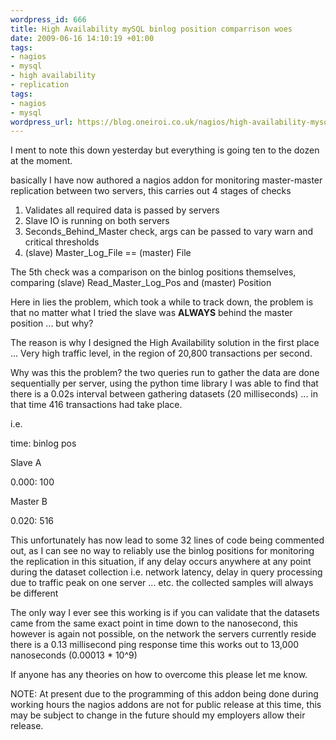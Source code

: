 ```yaml
--- 
wordpress_id: 666
title: High Availability mySQL binlog position comparrison woes
date: 2009-06-16 14:10:19 +01:00
tags: 
- nagios
- mysql
- high availability
- replication
tags: 
- nagios
- mysql
wordpress_url: https://blog.oneiroi.co.uk/nagios/high-availability-mysql-binlog-position-comparrison-woes
---
```

I ment to note this down yesterday but everything is going ten to the dozen at the moment.

basically I have now authored a nagios addon for monitoring master-master replication between two servers, this carries out 4 stages of checks

<ol>
	<li>Validates all required data is passed by servers</li>
	<li>Slave IO is running on both servers</li>
	<li>Seconds_Behind_Master check, args can be passed to vary warn and critical thresholds</li>
	<li>(slave) Master_Log_File == (master) File</li>
</ol>

The 5th check was a comparison on the binlog positions themselves, comparing (slave) Read_Master_Log_Pos and (master) Position

Here in lies the problem, which took a while to track down, the problem is that no matter what I tried the slave was <strong>ALWAYS</strong> behind the master position ... but why?

The reason is why I designed the High Availability solution in the first place ... Very high traffic level, in the region of 20,800 transactions per second.

Why was this the problem? the two queries run to gather the data are done sequentially per server, using the python time library I was able to find that there is a 0.02s interval between gathering datasets (20 milliseconds) ... in that time 416 transactions had take place.

i.e.

time: binlog pos

Slave A

0.000: 100

Master B

0.020: 516

This unfortunately has now lead to some 32 lines of code being commented out, as I can see no way to reliably use the binlog positions for monitoring the replication in this situation, if any delay occurs anywhere at any point during the dataset collection i.e. network latency, delay in query processing due to traffic peak on one server ... etc. the collected samples will always be different

The only way I ever see this working is if you can validate that the datasets came from the same exact point in time down to the nanosecond, this however is again not possible, on the network the servers currently reside there is a 0.13 millisecond ping response time this works out to 13,000 nanoseconds (0.00013 * 10^9)

If anyone has any theories on how to overcome this please let me know.


NOTE: At present due to the programming of this addon being done during working hours the nagios addons are not for public release at this time, this may be subject to change in the future should my employers allow their release.






